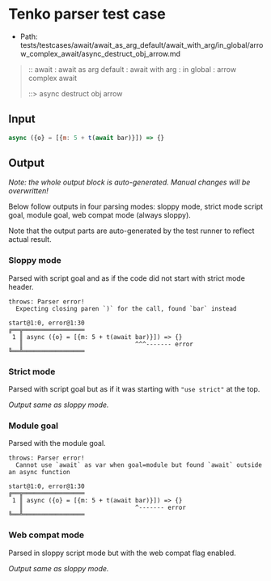 # Tenko parser test case

- Path: tests/testcases/await/await_as_arg_default/await_with_arg/in_global/arrow_complex_await/async_destruct_obj_arrow.md

> :: await : await as arg default : await with arg : in global : arrow complex await
>
> ::> async destruct obj arrow

## Input

`````js
async ({o} = [{m: 5 + t(await bar)}]) => {}
`````

## Output

_Note: the whole output block is auto-generated. Manual changes will be overwritten!_

Below follow outputs in four parsing modes: sloppy mode, strict mode script goal, module goal, web compat mode (always sloppy).

Note that the output parts are auto-generated by the test runner to reflect actual result.

### Sloppy mode

Parsed with script goal and as if the code did not start with strict mode header.

`````
throws: Parser error!
  Expecting closing paren `)` for the call, found `bar` instead

start@1:0, error@1:30
╔══╦═════════════════
 1 ║ async ({o} = [{m: 5 + t(await bar)}]) => {}
   ║                               ^^^------- error
╚══╩═════════════════

`````

### Strict mode

Parsed with script goal but as if it was starting with `"use strict"` at the top.

_Output same as sloppy mode._

### Module goal

Parsed with the module goal.

`````
throws: Parser error!
  Cannot use `await` as var when goal=module but found `await` outside an async function

start@1:0, error@1:30
╔══╦═════════════════
 1 ║ async ({o} = [{m: 5 + t(await bar)}]) => {}
   ║                               ^------- error
╚══╩═════════════════

`````


### Web compat mode

Parsed in sloppy script mode but with the web compat flag enabled.

_Output same as sloppy mode._
